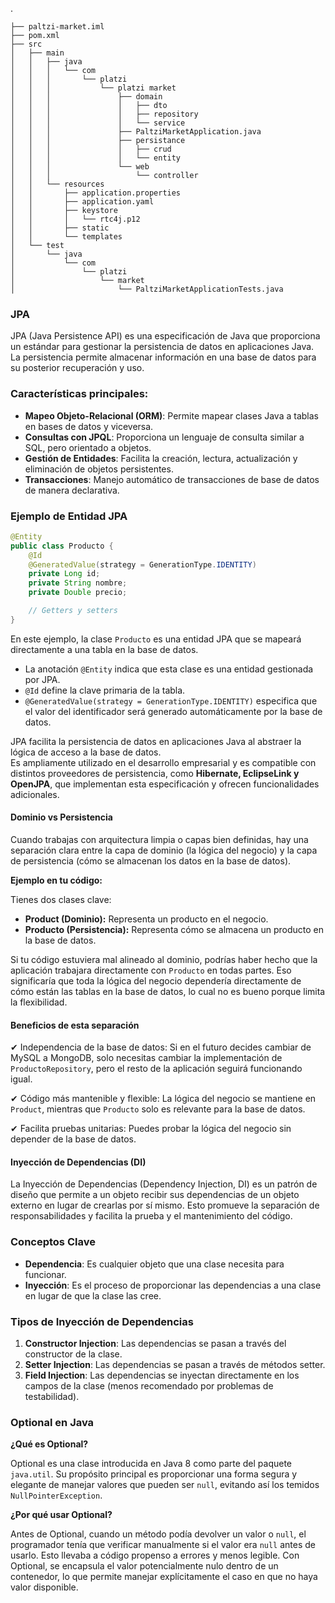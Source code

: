 .
```
├── paltzi-market.iml
├── pom.xml
├── src
│   ├── main
│   │   ├── java
│   │   │   └── com
│   │   │       └── platzi
│   │   │           └── platzi market
│   │   │               ├── domain
│   │   │               │   ├── dto
│   │   │               │   ├── repository
│   │   │               │   └── service
│   │   │               ├── PaltziMarketApplication.java
│   │   │               ├── persistance
│   │   │               │   ├── crud
│   │   │               │   └── entity
│   │   │               └── web
│   │   │                   └── controller
│   │   └── resources
│   │       ├── application.properties
│   │       ├── application.yaml
│   │       ├── keystore
│   │       │   └── rtc4j.p12
│   │       ├── static
│   │       └── templates
│   └── test
│       └── java
│           └── com
│               └── platzi
│                   └── market
│                       └── PaltziMarketApplicationTests.java
```

### JPA

JPA (Java Persistence API) es una especificación de Java que proporciona un estándar para gestionar la persistencia de datos en aplicaciones Java. La persistencia permite almacenar información en una base de datos para su posterior recuperación y uso.

### Características principales:
- **Mapeo Objeto-Relacional (ORM)**: Permite mapear clases Java a tablas en bases de datos y viceversa.
- **Consultas con JPQL**: Proporciona un lenguaje de consulta similar a SQL, pero orientado a objetos.
- **Gestión de Entidades**: Facilita la creación, lectura, actualización y eliminación de objetos persistentes.
- **Transacciones**: Manejo automático de transacciones de base de datos de manera declarativa.

### Ejemplo de Entidad JPA
```java
@Entity
public class Producto {
    @Id
    @GeneratedValue(strategy = GenerationType.IDENTITY)
    private Long id;
    private String nombre;
    private Double precio;

    // Getters y setters
}
```

En este ejemplo, la clase `Producto` es una entidad JPA que se mapeará directamente a una tabla en la base de datos.

- La anotación `@Entity` indica que esta clase es una entidad gestionada por JPA.
- `@Id` define la clave primaria de la tabla.
- `@GeneratedValue(strategy = GenerationType.IDENTITY)` especifica que el valor del identificador será generado automáticamente por la base de datos.

JPA facilita la persistencia de datos en aplicaciones Java al abstraer la lógica de acceso a la base de datos.  
Es ampliamente utilizado en el desarrollo empresarial y es compatible con distintos proveedores de persistencia, como **Hibernate, EclipseLink y OpenJPA**, que implementan esta especificación y ofrecen funcionalidades adicionales.

#### Dominio vs Persistencia

Cuando trabajas con arquitectura limpia o capas bien definidas, hay una separación clara entre la capa de dominio (la lógica del negocio) y la capa de persistencia (cómo se almacenan los datos en la base de datos).

**Ejemplo en tu código:**

Tienes dos clases clave:

- **Product (Dominio):** Representa un producto en el negocio.
- **Producto (Persistencia):** Representa cómo se almacena un producto en la base de datos.

Si tu código estuviera mal alineado al dominio, podrías haber hecho que la aplicación trabajara directamente con `Producto` en todas partes. Eso significaría que toda la lógica del negocio dependería directamente de cómo están las tablas en la base de datos, lo cual no es bueno porque limita la flexibilidad.

#### Beneficios de esta separación

✔ Independencia de la base de datos: Si en el futuro decides cambiar de MySQL a MongoDB, solo necesitas cambiar la implementación de `ProductoRepository`, pero el resto de la aplicación seguirá funcionando igual.

✔ Código más mantenible y flexible: La lógica del negocio se mantiene en `Product`, mientras que `Producto` solo es relevante para la base de datos.

✔ Facilita pruebas unitarias: Puedes probar la lógica del negocio sin depender de la base de datos.

#### Inyección de Dependencias (DI)

La Inyección de Dependencias (Dependency Injection, DI) es un patrón de diseño que permite a un objeto recibir sus dependencias de un objeto externo en lugar de crearlas por sí mismo. Esto promueve la separación de responsabilidades y facilita la prueba y el mantenimiento del código.

### Conceptos Clave

- **Dependencia**: Es cualquier objeto que una clase necesita para funcionar.
- **Inyección**: Es el proceso de proporcionar las dependencias a una clase en lugar de que la clase las cree.

### Tipos de Inyección de Dependencias

1. **Constructor Injection**: Las dependencias se pasan a través del constructor de la clase.
2. **Setter Injection**: Las dependencias se pasan a través de métodos setter.
3. **Field Injection**: Las dependencias se inyectan directamente en los campos de la clase (menos recomendado por problemas de testabilidad).

### Optional en Java

**¿Qué es Optional?**

Optional es una clase introducida en Java 8 como parte del paquete `java.util`. Su propósito principal es proporcionar una forma segura y elegante de manejar valores que pueden ser `null`, evitando así los temidos `NullPointerException`.

**¿Por qué usar Optional?**

Antes de Optional, cuando un método podía devolver un valor o `null`, el programador tenía que verificar manualmente si el valor era `null` antes de usarlo. Esto llevaba a código propenso a errores y menos legible. Con Optional, se encapsula el valor potencialmente nulo dentro de un contenedor, lo que permite manejar explícitamente el caso en que no haya valor disponible.